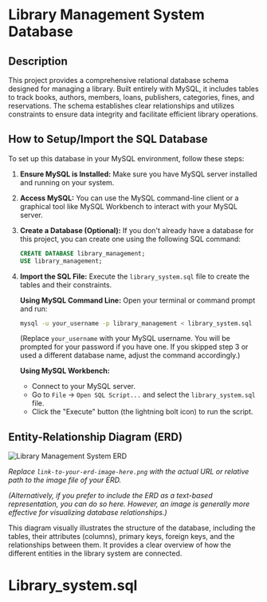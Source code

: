 # Library Management System Database

## Description

This project provides a comprehensive relational database schema designed for managing a library. Built entirely with MySQL, it includes tables to track books, authors, members, loans, publishers, categories, fines, and reservations. The schema establishes clear relationships and utilizes constraints to ensure data integrity and facilitate efficient library operations.

## How to Setup/Import the SQL Database

To set up this database in your MySQL environment, follow these steps:

1.  **Ensure MySQL is Installed:** Make sure you have MySQL server installed and running on your system.

2.  **Access MySQL:** You can use the MySQL command-line client or a graphical tool like MySQL Workbench to interact with your MySQL server.

3.  **Create a Database (Optional):** If you don't already have a database for this project, you can create one using the following SQL command:
    ```sql
    CREATE DATABASE library_management;
    USE library_management;
    ```

4.  **Import the SQL File:** Execute the `library_system.sql` file to create the tables and their constraints.

    **Using MySQL Command Line:**
    Open your terminal or command prompt and run:
    ```bash
    mysql -u your_username -p library_management < library_system.sql
    ```
    (Replace `your_username` with your MySQL username. You will be prompted for your password if you have one. If you skipped step 3 or used a different database name, adjust the command accordingly.)

    **Using MySQL Workbench:**
    * Connect to your MySQL server.
    * Go to `File` -> `Open SQL Script...` and select the `library_system.sql` file.
    * Click the "Execute" button (the lightning bolt icon) to run the script.

## Entity-Relationship Diagram (ERD)

![Library Management System ERD](link-to-your-erd-image-here.png)

*Replace `link-to-your-erd-image-here.png` with the actual URL or relative path to the image file of your ERD.*

*(Alternatively, if you prefer to include the ERD as a text-based representation, you can do so here. However, an image is generally more effective for visualizing database relationships.)*

This diagram visually illustrates the structure of the database, including the tables, their attributes (columns), primary keys, foreign keys, and the relationships between them. It provides a clear overview of how the different entities in the library system are connected.
# Library_system.sql
